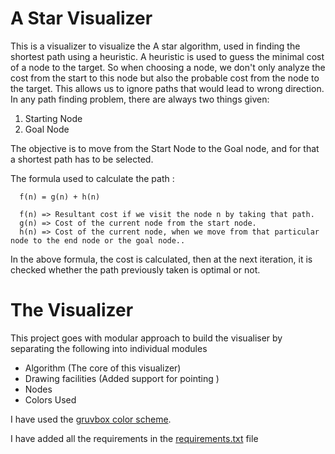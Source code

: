 # A Star Visualizer
This is a visualizer to visualize the A star algorithm, used in finding the shortest path using a heuristic. A heuristic is used to guess the  minimal cost of a node to the target. So when choosing a node, we don't only analyze the cost from the start to this node but also the probable cost from the node to the target. This allows us to ignore paths that would lead to wrong direction.
<br>
In any path finding problem, there are always two things given:
<ol>
  <li> Starting Node</li>
  <li> Goal Node</li>
</ol>
The objective is to move from the Start Node to the Goal node, and for that a shortest path has to be selected.

The formula used to calculate the path :
```
  f(n) = g(n) + h(n)
  
  f(n) => Resultant cost if we visit the node n by taking that path.
  g(n) => Cost of the current node from the start node.
  h(n) => Cost of the current node, when we move from that particular node to the end node or the goal node..
```
In the above formula, the cost is calculated, then at the next iteration, it is checked whether the path previously taken is optimal or not.

# The Visualizer
This project goes with modular approach to build the visualiser by separating the following into individual modules
- Algorithm  (The core of this visualizer)
- Drawing facilities  (Added support for pointing )
- Nodes   
- Colors Used

I have used the [gruvbox color scheme](https://github.com/morhetz/gruvbox). 

I have added all the requirements in the [requirements.txt](https://github.com/duttabhishek0/A_Star_visualizer/blob/main/requirements.txt) file
